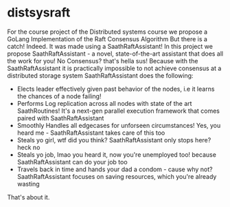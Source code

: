 # distsysraft
For the course project of the Distributed systems course we propose a GoLang Implementation of the Raft Consensus Algorithm
But there is a catch!
Indeed.
It was made using a SaathRaftAssistant! 
In this project we propose SaathRaftAssistant - a novel, state-of-the-art assistant that does all the work for you!
No Consensus? that's hella sus!
Because with the SaathRaftAssistant it is practically impossible to not achieve consensus at a distributed storage system
SaathRaftAssistant does the following:
- Elects leader effectively given past behavior of the nodes, i.e it learns the chances of a node failing!
- Performs Log replication across all nodes with state of the art SaathRoutines! It's a next-gen parallel execution framework that comes paired with SaathRaftAssistant
- Smoothly Handles all edgecases for unforseen circumstances! Yes, you heard me - SaathRaftAssistant takes care of this too
- Steals yo girl, wtf did you think? SaathRaftAssistant only stops here? heck no
- Steals yo job, lmao you heard it, now you're unemployed too! because SaathRaftAssistant can do your job too
- Travels back in time and hands your dad a condom - cause why not? SaathRaftAssistant focuses on saving resources, which you're already wasting

That's about it.
